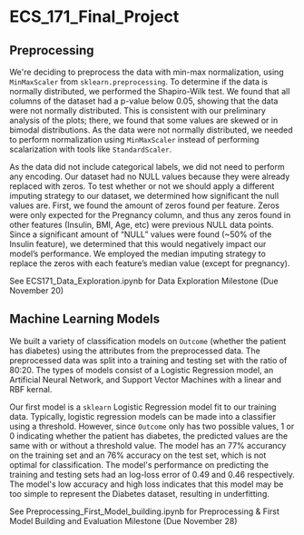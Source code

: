 # ECS_171_Final_Project

## Preprocessing
We're deciding to preprocess the data with min-max normalization, using `MinMaxScaler` from `sklearn.preprocessing`. To determine if the data is normally distributed, we performed the Shapiro-Wilk test. We found that all columns of the dataset had a p-value below 0.05, showing that the data were not normally distributed. This is consistent with our preliminary analysis of the plots; there, we found that some values are skewed or in bimodal distributions. As the data were not normally distributed, we needed to perform normalization using `MinMaxScaler` instead of performing scalarization with tools like `StandardScaler`.
 
As the data did not include categorical labels, we did not need to perform any encoding. Our dataset had no NULL values because they were already replaced with zeros. To test whether or not we should apply a different imputing strategy to our dataset, we determined how significant the null values are. First, we found the amount of zeros found per feature. Zeros were only expected for the Pregnancy column, and thus any zeros found in other features (Insulin, BMI, Age, etc) were previous NULL data points. Since a significant amount of “NULL” values were found (~50% of the Insulin feature), we determined that this would negatively impact our model’s performance. We employed the median imputing strategy to replace the zeros with each feature’s median value (except for pregnancy).

See ECS171_Data_Exploration.ipynb for Data Exploration Milestone (Due November 20)

## Machine Learning Models
We built a variety of classification models on `Outcome` (whether the patient has diabetes) using the attributes from the preprocessed data. The preprocessed data was split into a training and testing set with the ratio of 80:20. The types of models consist of a Logistic Regression model, an Artificial Neural Network, and Support Vector Machines with a linear and RBF kernal. 

Our first model is a `sklearn` Logistic Regression model fit to our training data. Typically, logistic regression models can be made into a classifier using a threshold. However, since `Outcome` only has two possible values, 1 or 0 indicating whether the patient has diabetes, the predicted values are the same with or without a threshold value. The model has an 77% accurancy on the training set and an 76% accuracy on the test set, which is not optimal for classification. The model's performance on predicting the training and testing sets had an log-loss error of 0.49 and 0.46 respectively. The model's low accuracy and high loss indicates that this model may be too simple to represent the Diabetes dataset, resulting in underfitting.

See Preprocessing_First_Model_building.ipynb for Preprocessing & First Model Building and Evaluation Milestone (Due November 28)
